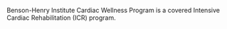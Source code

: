 Benson-Henry Institute Cardiac Wellness Program is a covered Intensive Cardiac Rehabilitation (ICR) program.
